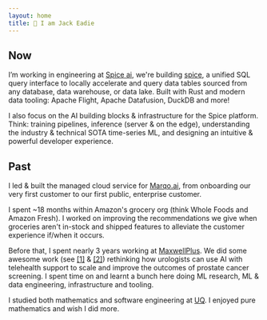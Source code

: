 ```yaml
---
layout: home
title: 👋 I am Jack Eadie
---
```


## Now
I’m working in engineering at [Spice ai](https://www.spice.ai/), we're building [spice](https://github.com/spiceai/spiceai), a unified SQL query interface to locally accelerate and query data tables sourced from any database, data warehouse, or data lake. Built with Rust and modern data tooling: Apache Flight, Apache Datafusion, DuckDB and more!

I also focus on the AI building blocks & infrastructure for the Spice platform. Think: training pipelines, inference (server & on the edge), understanding the industry & technical SOTA time-series ML, and designing an intuitive & powerful developer experience. 

## Past
I led & built the managed cloud service for [Marqo.ai](https://github.com/marqo-ai/marqo), from onboarding our very first customer to our first public, enterprise customer. 

I spent ~18 months within Amazon's grocery org (think Whole Foods and Amazon Fresh). I worked on improving the recommendations we give when groceries aren't in-stock and shipped features to alleviate the customer experience if/when it occurs.

Before that, I spent nearly 3 years working at [MaxwellPlus](https://www.linkedin.com/company/maxwell-plus). We did some awesome work (see [[1]](https://cloud.google.com/customers/maxwell-plus/) & [[2]](https://nhsaccelerator.com/innovation/maxwell-plus/)) rethinking how urologists can use AI with telehealth support to scale and improve the outcomes of prostate cancer screening. I spent time on and learnt a bunch here doing ML research, ML & data engineering, infrastructure and tooling.

I studied both mathematics and software engineering at [UQ](https://www.uq.edu.au/). I enjoyed pure mathematics and wish I did more.
